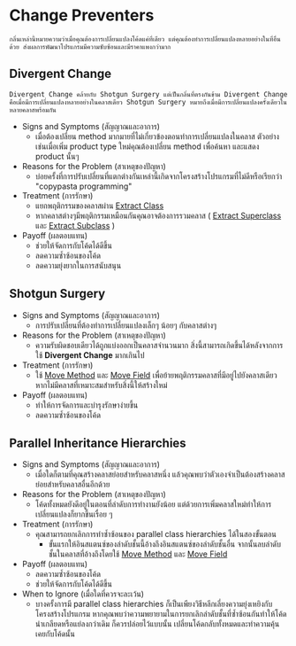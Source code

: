 # Change Preventers
    กลิ่นเหล่านี้หมายความว่าเมื่อคุณต้องการเปลี่ยนแปลงโค้ดแค่ที่เดียว แต่คุณต้องทำการเปลี่ยนแปลงหลายอย่างในที่อื่นด้วย ส่งผลการพัฒนาโปรแกรมมีความซับซ้อนและมีราคาแพงกว่ามาก
## Divergent Change
    Divergent Change คล้ายกับ Shotgun Surgery แต่เป็นกลิ่นที่ตรงกันข้าม Divergent Change คือเมื่อมีการเปลี่ยนแปลงหลายอย่างในคลาสเดียว Shotgun Surgery หมายถึงเมื่อมีการเปลี่ยนแปลงครั้งเดียวในหลายคลาสพร้อมกัน
* Signs and Symptoms (สัญญาณและอาการ)
    * เมื่อต้องเปลี่ยน method มากมายที่ไม่เกี่ยวข้องตอนทำการเปลี่ยนแปลงในคลาส ตัวอย่างเช่นเมื่อเพิ่ม product type ใหม่คุณต้องเปลี่ยน method เพื่อค้นหา และแสดง product นั้นๆ
* Reasons for the Problem (สาเหตุของปัญหา)
    * บ่อยครั้งที่การปรับเปลี่ยนที่แตกต่างกันเหล่านี้เกิดจากโครงสร้างโปรแกรมที่ไม่ดีหรือเรียกว่า "copypasta programming"
* Treatment (การรักษา)
    * แยกพฤติกรรมของคลาสผ่าน [Extract Class](https://sourcemaking.com/refactoring/extract-class)
    * หากคลาสต่างๆมีพฤติกรรมเหมือนกันคุณอาจต้องการรวมคลาส ( [Extract Superclass](https://sourcemaking.com/refactoring/extract-superclass) และ [Extract Subclass](https://sourcemaking.com/refactoring/extract-subclass) )
* Payoff (ผลตอบแทน)
    * ช่วยให้จัดการกับโค้ดได้ดีขึ้น
    * ลดความซ้ำซ้อนของโค้ด
    * ลดความยุ่งยากในการสนับสนุน
## Shotgun Surgery
* Signs and Symptoms (สัญญาณและอาการ)
    * การปรับเปลี่ยนที่ต้องทำการเปลี่ยนแปลงเล็กๆ น้อยๆ กับคลาสต่างๆ 
* Reasons for the Problem (สาเหตุของปัญหา)
    * ความรับผิดชอบเดียวได้ถูกแบ่งออกเป็นคลาสจำนวนมาก สิ่งนี้สามารถเกิดขึ้นได้หลังจากการใช้ **Divergent Change** มากเกินไป
* Treatment (การรักษา)
    * ใช้ [Move Method](https://sourcemaking.com/refactoring/move-method) และ [Move Field](https://sourcemaking.com/refactoring/move-field) เพื่อย้ายพฤติกรรมคลาสที่มีอยู่ไปยังคลาสเดียว หากไม่มีคลาสที่เหมาะสมสำหรับสิ่งนี้ให้สร้างใหม่
* Payoff (ผลตอบแทน)
    * ทำให้การจัดการและบำรุงรักษาง่ายขึ้น
    * ลดความซ้ำซ้อนของโค้ด
## Parallel Inheritance Hierarchies
* Signs and Symptoms (สัญญาณและอาการ)
    * เมื่อใดก็ตามที่คุณสร้างคลาสย่อยสำหรับคลาสหนึ่ง แล้วคุณพบว่าตัวเองจำเป็นต้องสร้างคลาสย่อยสำหรับคลาสอื่นอีกด้วย 
* Reasons for the Problem (สาเหตุของปัญหา)
    * โค้ดทั้งหมดยังดีอยู่ในตอนที่ลำดับการทำงานยังน้อย แต่ด้วยการเพิ่มคลาสใหม่ทำให้การเปลี่ยนแปลงก็ยากขึ้นเรื่อย ๆ
* Treatment (การรักษา)
    * คุณสามารถยกเลิกการทำซ้ำซ้อนของ parallel class hierarchies ได้ในสองขั้นตอน
        * ขั้นแรกให้อินสแตนซ์ของลำดับชั้นนี้อ้างถึงอินสแตนซ์ของลำดับชั้นอื่น จากนั้นลบลำดับชั้นในคลาสที่อ้างถึงโดยใช้ [Move Method](https://sourcemaking.com/refactoring/move-method) และ [Move Field](https://sourcemaking.com/refactoring/move-field)
* Payoff (ผลตอบแทน)
    * ลดความซ้ำซ้อนของโค้ด
    * ช่วยให้จัดการกับโค้ดได้ดีขึ้น
* When to Ignore (เมื่อใดที่ควรจะละเว้น)
    * บางครั้งการมี parallel class hierarchies ก็เป็นเพียงวิธีหลีกเลี่ยงความยุ่งเหยิงกับโครงสร้างโปรแกรม หากคุณพบว่าความพยายามในการยกเลิกลำดับชั้นที่ซ้ำซ้อนกันทำให้โค้ดน่าเกลียดหรือแย่ลงกว่าเดิม ก็ควรปล่อยไว้แบบนั้น  เปลี่ยนโค้ดกลับทั้งหมดและทำความคุ้นเคยกับโค้ดนั้น